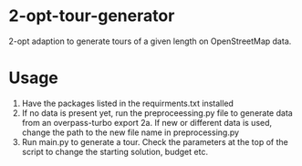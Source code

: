 # 2-opt-tour-generator
2-opt adaption to generate tours of a given length on OpenStreetMap data.

# Usage

1. Have the packages listed in the requirments.txt installed
2. If no data is present yet, run the preproceessing.py file to generate data from an overpass-turbo export
2a. If new or different data is used, change the path to the new file name in preprocessing.py  
3. Run main.py to generate a tour. Check the parameters at the top of the script to change the starting solution, budget etc.
